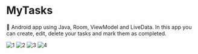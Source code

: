 # MyTasks
📝 Android app using Java, Room, ViewModel and LiveData. In this app you can create, edit, delete your tasks and mark them as completed.

![1](https://user-images.githubusercontent.com/76612421/125300493-c05b2200-e332-11eb-89fd-4b1c25680968.PNG)
![2](https://user-images.githubusercontent.com/76612421/125300501-c2bd7c00-e332-11eb-8753-ccfea1caad7f.PNG)
![3](https://user-images.githubusercontent.com/76612421/125300508-c4873f80-e332-11eb-8187-2b2d24c0f5b5.PNG)
![4](https://user-images.githubusercontent.com/76612421/125300511-c6510300-e332-11eb-9d2f-99f77d987144.PNG)
